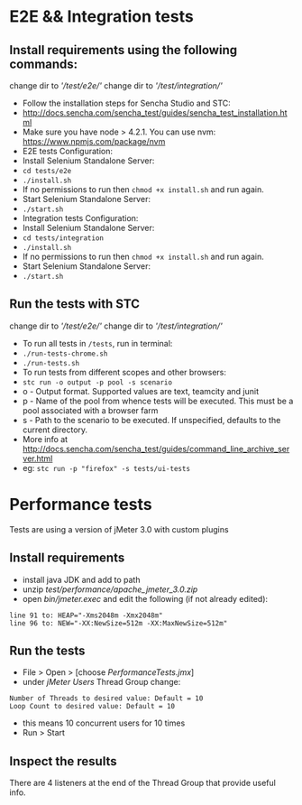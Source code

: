# E2E && Integration tests

## Install requirements using the following commands:
change dir to _'/test/e2e/'_
change dir to _'/test/integration/'_

- Follow the installation steps for Sencha Studio and STC:
 - http://docs.sencha.com/sencha_test/guides/sencha_test_installation.html
- Make sure you have node > 4.2.1. You can use nvm: https://www.npmjs.com/package/nvm
- E2E tests Configuration:
 - Install Selenium Standalone Server: 
  - `cd tests/e2e`
  - `./install.sh`
   - If no permissions to run then `chmod +x install.sh` and run again.
 - Start Selenium Standalone Server: 
  - `./start.sh`
- Integration tests Configuration:
 - Install Selenium Standalone Server: 
  - `cd tests/integration`
  - `./install.sh`
   - If no permissions to run then `chmod +x install.sh` and run again.
 - Start Selenium Standalone Server: 
  - `./start.sh`

## Run the tests with STC
change dir to _'/test/e2e/'_
change dir to _'/test/integration/'_

- To run all tests in `/tests`, run in terminal:
 - `./run-tests-chrome.sh`
 - `./run-tests.sh`
- To run tests from different scopes and other browsers:
 - `stc run -o output -p pool -s scenario`
  - o <output> - Output format. Supported values are text, teamcity and junit
  - p <pool> - Name of the pool from whence tests will be executed. This must be a pool associated with a browser farm 
  - s <scenario> - Path to the scenario to be executed. If unspecified, defaults to the current directory.
  - More info at http://docs.sencha.com/sencha_test/guides/command_line_archive_server.html
 - eg: `stc run -p "firefox" -s tests/ui-tests`


# Performance tests
Tests are using a version of jMeter 3.0 with custom plugins

## Install requirements

- install java JDK and add to path
- unzip _test/performance/apache_jmeter_3.0.zip_
- open _bin/jmeter.exec_ and edit the following (if not already edited):
```
line 91 to: HEAP="-Xms2048m -Xmx2048m"
line 96 to: NEW="-XX:NewSize=512m -XX:MaxNewSize=512m"
```

## Run the tests

- File > Open > [choose _PerformanceTests.jmx_]
- under _jMeter Users_ Thread Group change:
```
Number of Threads to desired value: Default = 10
Loop Count to desired value: Default = 10
```
 - this means 10 concurrent users for 10 times
- Run > Start
 
## Inspect the results
There are 4 listeners at the end of the Thread Group that provide useful info.



